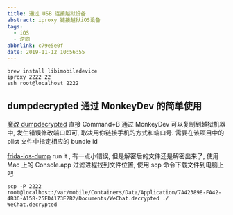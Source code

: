 ```yaml
---
title: 通过 USB 连接越狱设备
abstract: iproxy 链接越狱iOS设备
tags:
  - iOS
  - 逆向
abbrlink: c79e5e0f
date: 2019-11-12 10:56:55
---
```

``` shell
brew install libimobiledevice
iproxy 2222 22
ssh root@localhost 2222
```

## dumpdecrypted 通过 MonkeyDev 的简单使用

[魔改 dumpdecrypted](https://github.com/AloneMonkey/dumpdecrypted) 直接 Command+B 通过 MonkeyDev 可以复制到越狱机器中, 发生错误修改端口即可, 取决用你链接手机的方式和端口号.
需要在该项目中的 plist 文件中指定相应的 bundle id

[frida-ios-dump](https://github.com/AloneMonkey/frida-ios-dump) run it , 有一点小错误, 但是解密后的文件还是解密出来了, 使用 Mac 上的 Console.app 过滤进程找到文件位置, 使用 scp 命令下载文件到电脑上吧

```shell
scp -P 2222 root@localhost:/var/mobile/Containers/Data/Application/7A423898-FA42-4B36-A158-25ED4173E2B2/Documents/WeChat.decrypted ./
WeChat.decrypted
```
